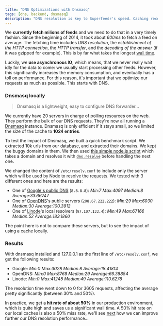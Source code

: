 ```yaml
---
title: "DNS Optimizations with Dnsmasq"
tags: [dns, backend, dnsmasq]
description: "DNS resolution is key to Superfeedr's speed. Caching records is hence very important. Here we show how using Dnsmasq helps us speed things up."
---
```


We **currently fetch milions of feeds** and we need to do that in a very timely fashion. Since the beginning of 2014, it took about *600ms* to fetch a feed on average. The fetching time includes *DNS resolution*, the *establishment of the HTTP connection*, the *HTTP transfer*, and the *decoding of the answer* (if it was gzipped for example). This is by far what takes the longest [wall time](http://en.wikipedia.org/wiki/Wall-clock_time).

Luckily, we **use asynchronous IO**, which means, that we never really wait idly for the data to come: we usually start processing other feeds. However, this significantly increases the memory consumption, and eventually has a toll on performance. For this reason, it's important that we optimize our requests as much as possible. This starts with DNS.

### Dnsmasq locally

> Dnsmasq is a lightweight, easy to configure DNS forwarder...

We currently have 20 servers in charge of polling resources on the web. They perform the bulk of our DNS requests. They're now all running a [Dnsmasq](http://dnsmasq.org/) instance. Dnsmasq is only efficient if it stays small, so we limited the size of the cache to **1024 entries**.

To test the impact of Dnsmasq, we built a quick benchmark script. We extracted 10k urls from our database, and extracted their domains. We kept the buggy domains in them. We then used [this simple node.js script](https://gist.github.com/julien51/9208115) which takes a domain and resolves it with [`dns.resolve`](http://nodejs.org/api/dns.html#dns_dns_resolve_domain_rrtype_callback) before handling the next one. 

We changed the content of `/etc/resolv.conf` to include only the server which will be used by Node to resolve the requests. We tested with 3 different ones and here are the results:

* One of [Google's public DNS](https://developers.google.com/speed/public-dns/?csw=1) (`8.8.8.8`): *Min:7 Max:4097 Median:8 Average:33.66747*
* One of [OpenDNS](http://www.opendns.com/)'s public servers (`208.67.222.222`): *Min:29 Max:6030 Median:30 Average:100.3912*
* One of [Linode](https://www.linode.com/)'s local resolvers (`97.107.133.4`): *Min:49 Max:67166 Median:52 Average:183.1860*

The point here is not to compare these servers, but to see the impact of using a cache locally.

### Results

With dnsmasq installed and 127.0.0.1 as the first line of `/etc/resolv.conf`, we get the following results:

* Google: *Min:0 Max:3028 Median:8 Average:18.41814*
* OpenDNS: *Min:0 Max:8768 Median:29 Average:66.38854*
* Linode: *Min:0 Max:41248 Median:49 Average:110.6278*

The resolution time went down to 0 for 3605 requests, affecting the average pretty significantly (between 30% and 50%).

In practice, we get a **hit rate of about 50%** in our production environment, which is quite high and saves us a significant wall time. A 50% hit rate on our local caches is also a 50% miss rate, we'll see [next](/dns-optimizations-with-unbound/) how we can improve further our DNS resolution performance... 

